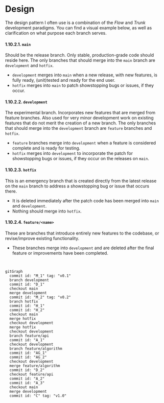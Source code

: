 # Design

The design pattern I often use is a combination of the *Flow* and *Trunk* development paradigms. You can find a visual example below, as well as clarification on what purpose each branch serves.

#### 1.10.2.1. `main`

Should be the release branch. Only stable, production-grade code should reside here. The only branches that should merge into the `main` branch are `development` and `hotfix`. 

- `development` merges into `main` when a new release, with new features, is fully ready, (unit)tested and ready for the end user.
- `hotfix` merges into `main` to patch showstopping bugs or issues, if they occur.

#### 1.10.2.2. `development`

The experimental branch. Incorporates new features that are merged from feature branches. Also used for very minor development work on existing features that do not merit the creation of a new branch. The only branches that should merge into the `development` branch are `feature` branches and `hotfix`.

- `feature` branches merge into `development` when a feature is considered complete and is ready for testing.
- `hotfix` merges into `development` to incorporate the patch for showstopping bugs or issues, if they occur on the releases on `main`.

#### 1.10.2.3. `hotfix`

This is an emergency branch that is created directly from the latest release on the `main` branch to address a showstopping bug or issue that occurs there.

- It is deleted immediately after the patch code has been merged into `main` and `development`.
- Nothing should merge into `hotfix`.

#### 1.10.2.4. `feature/<name>`

These are branches that introduce entirely new features to the codebase, or revise/improve existing functionality.

- These branches merge into `development` and are deleted after the final feature or improvements have been completed.

<br />

```mermaid
gitGraph
  commit id: "M_1" tag: "v0.1"
  branch development
  commit id: "D_1"
  checkout main
  merge development
  commit id: "M_2" tag: "v0.2"
  branch hotfix
  commit id: "H_1"
  commit id: "H_2"
  checkout main
  merge hotfix
  checkout development
  merge hotfix
  checkout development
  branch feature/api
  commit id: "A_1"
  checkout development
  branch feature/algorithm
  commit id: "AG_1"
  commit id: "AG_2"
  checkout development
  merge feature/algorithm
  commit id: "D_2"
  checkout feature/api
  commit id: "A_2"
  commit id: "A_3"
  checkout main
  merge development
  commit id: "C" tag: "v1.0"
```